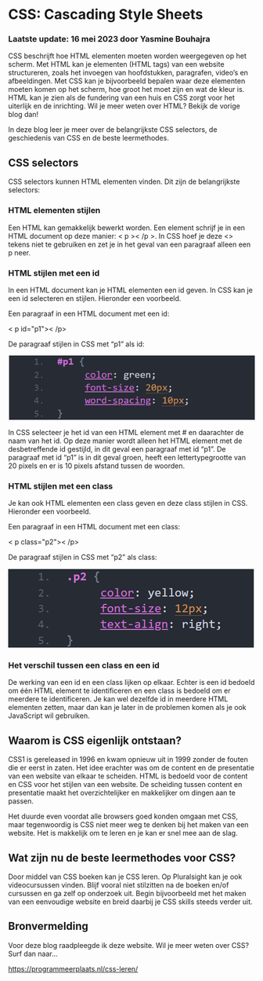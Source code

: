 # CSS: Cascading Style Sheets
### Laatste update: 16 mei 2023 door Yasmine Bouhajra
CSS beschrijft hoe HTML elementen moeten worden weergegeven op het scherm. Met HTML kan je elementen (HTML tags) van een website structureren, zoals het invoegen van hoofdstukken, paragrafen, video’s en afbeeldingen. Met CSS kan je bijvoorbeeld bepalen waar deze elementen moeten komen op het scherm, hoe groot het moet zijn en wat de kleur is. HTML kan je zien als de fundering van een huis en CSS zorgt voor het uiterlijk en de inrichting. Wil je meer weten over HTML? Bekijk de vorige blog dan! 

  In deze blog leer je meer over de belangrijkste CSS selectors, de geschiedenis van CSS en de beste leermethodes.

## CSS selectors

CSS selectors kunnen HTML elementen vinden. Dit zijn de belangrijkste selectors:

### HTML elementen stijlen 

Een HTML kan gemakkelijk bewerkt worden. Een element schrijf je in een HTML document op deze manier: < p >< /p >. In CSS hoef je deze <> tekens niet te gebruiken en zet je in het geval van een paragraaf alleen een p neer.

### HTML stijlen met een id 

In een HTML document kan je HTML elementen een id geven. In CSS kan je een id selecteren en stijlen. Hieronder een voorbeeld.

Een paragraaf in een HTML document met een id:

< p id="p1">< /p>

De paragraaf stijlen in CSS met “p1” als id:

![](Images/voorbeeldid.png)

In CSS selecteer je het id van een HTML element met # en daarachter de naam van het id. Op deze manier wordt alleen het HTML element met de desbetreffende id gestijld, in dit geval een paragraaf met id “p1”. De paragraaf met id “p1” is in dit geval groen, heeft een lettertypegrootte van 20 pixels en er is 10 pixels afstand tussen de woorden.

### HTML stijlen met een class

Je kan ook HTML elementen een class geven en deze class stijlen in CSS. Hieronder een voorbeeld.

Een paragraaf in een HTML document met een class:

< p class="p2">< /p>

De paragraaf stijlen in CSS met “p2” als class:

![](Images/voorbeeldclass.png)

### Het verschil tussen een class en een id

De werking van een id en een class lijken op elkaar. Echter is een id bedoeld om één HTML element te identificeren en een class is bedoeld om er meerdere te identificeren. Je kan wel dezelfde id in meerdere HTML elementen zetten, maar dan kan je later in de problemen komen als je ook JavaScript wil gebruiken.

## Waarom is CSS eigenlijk ontstaan? 

CSS1 is gereleased in 1996 en kwam opnieuw uit in 1999 zonder de fouten die er eerst in zaten. Het idee erachter was om de content en de presentatie van een website van elkaar te scheiden. HTML is bedoeld voor de content en CSS voor het stijlen van een website. De scheiding tussen content en presentatie maakt het overzichtelijker en makkelijker om dingen aan te passen.

Het duurde even voordat alle browsers goed konden omgaan met CSS, maar tegenwoordig is CSS niet meer weg te denken bij het maken van een website. Het is makkelijk om te leren en je kan er snel mee aan de slag.

## Wat zijn nu de beste leermethodes voor CSS?

Door middel van CSS boeken kan je CSS leren. Op Pluralsight kan je ook videocursussen vinden. Blijf vooral niet stilzitten na de boeken en/of cursussen en ga zelf op onderzoek uit. Begin bijvoorbeeld met het maken van een eenvoudige website en breid daarbij je CSS skills steeds verder uit.

## Bronvermelding

Voor deze blog raadpleegde ik deze website. Wil je meer weten over CSS? Surf dan naar...

https://programmeerplaats.nl/css-leren/
